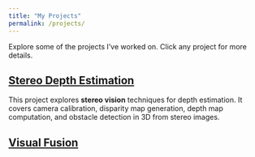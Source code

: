 ```yaml
---
title: "My Projects"
permalink: /projects/
---
```


Explore some of the projects I’ve worked on. Click any project for more details.

## [Stereo Depth Estimation](https://github.com/Rouizi/stereo-depth-estimation/tree/main)

This project explores **stereo vision** techniques for depth estimation.
It covers camera calibration, disparity map generation, depth map computation, and obstacle detection in 3D from stereo images.

## [Visual Fusion](https://github.com/Rouizi/visual-fusion)

